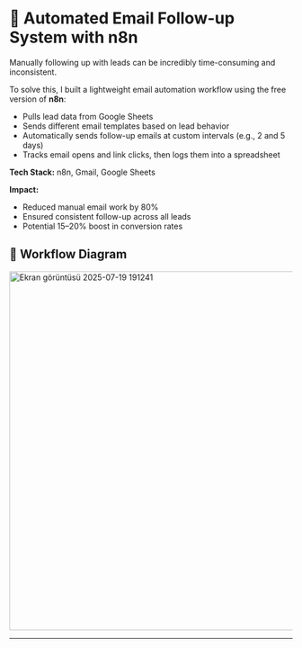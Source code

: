 # 🚀 Automated Email Follow-up System with n8n

Manually following up with leads can be incredibly time-consuming and inconsistent.

To solve this, I built a lightweight email automation workflow using the free version of **n8n**:

- Pulls lead data from Google Sheets  
- Sends different email templates based on lead behavior  
- Automatically sends follow-up emails at custom intervals (e.g., 2 and 5 days)  
- Tracks email opens and link clicks, then logs them into a spreadsheet  

**Tech Stack:** n8n, Gmail, Google Sheets

**Impact:**  
- Reduced manual email work by 80%  
- Ensured consistent follow-up across all leads  
- Potential 15–20% boost in conversion rates

## 📌 Workflow Diagram

<img width="1633" height="638" alt="Ekran görüntüsü 2025-07-19 191241" src="https://github.com/user-attachments/assets/a01c495a-f806-4f81-ab64-bc230d3f8f41" />

---


